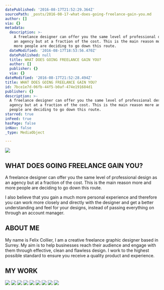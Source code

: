 ```yaml
---
datePublished: '2016-08-17T21:52:29.364Z'
sourcePath: _posts/2016-08-17-what-does-going-freelance-gain-you.md
author: []
via: {}
metadata:
  description: >-
    A freelance designer can offer you the same level of professional design as
    an agency but at a fraction of the cost. This is the main reason more and
    more people are deciding to go down this route.
  dateModified: '2016-08-17T18:53:56.470Z'
  datePublished: null
  title: WHAT DOES GOING FREELANCE GAIN YOU?
  author: []
  publisher: {}
  via: {}
dateModified: '2016-08-17T21:52:28.494Z'
title: WHAT DOES GOING FREELANCE GAIN YOU?
id: 7bce1e7d-06fb-44f5-b0af-474e191684d1
publisher: {}
description: >-
  A freelance designer can offer you the same level of professional design as an
  agency but at a fraction of the cost. This is the main reason more and more
  people are deciding to go down this route.
starred: true
inFeed: true
hasPage: false
inNav: false
_type: MediaObject

---
```

![](https://the-grid-user-content.s3-us-west-2.amazonaws.com/9d4e8b16-4ca5-46eb-a989-1a532976bf3e.jpg)

## WHAT DOES GOING FREELANCE GAIN YOU?

A freelance designer can offer you the same level of professional design as an agency but at a fraction of the cost. This is the main reason more and more people are deciding to go down this route.

I also believe that you gain a much more personal experience and therefore you can work more closely and directly with the designer and get a better understanding and feel for your designs, instead of passing everything on through an account manager.

## ​ABOUT ME

My name is Felix Collier, I am a creative freelance graphic designer based in Surrey. My aim is to help businesses reach their audience and engage with them through effective, clean and flawless design. I work to the highest possible standard to ensure you receive a quality product and experience.

## MY WORK
![](https://the-grid-user-content.s3-us-west-2.amazonaws.com/422ae926-af0a-46cb-a83d-16dfb74f525b.png)
![](https://s3-us-west-2.amazonaws.com/the-grid-img/p/d4f97efa31ff582edebd0a217322d9ff3857fce6.png)
![](https://the-grid-user-content.s3-us-west-2.amazonaws.com/0b254540-3d45-42ab-9c96-d42669fa0260.png)
![](https://s3-us-west-2.amazonaws.com/the-grid-img/p/c4ffca7ea0b226c3c0227beac048f34ae5dc42b5.png)
![](https://the-grid-user-content.s3-us-west-2.amazonaws.com/04fb3809-d4df-4cc1-ab31-b4727713f69a.jpg)
![](https://the-grid-user-content.s3-us-west-2.amazonaws.com/6a5332d1-1124-499c-ad46-a558ff2969cc.png)
![](https://the-grid-user-content.s3-us-west-2.amazonaws.com/909c8274-eef1-4ad1-b36d-e949454ff8d2.jpg)
![](https://the-grid-user-content.s3-us-west-2.amazonaws.com/7854da38-34fa-4daf-8182-c4d375179f08.png)
![](https://the-grid-user-content.s3-us-west-2.amazonaws.com/35c07c8b-73e2-4b0b-a71e-5f284d26e1b2.png)